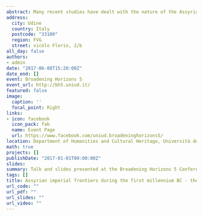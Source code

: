 ```yaml
---
abstract: Many recent studies have dealt with the nature of the Assyrian imperial frontiers, demonstrating how diversified they have been through time and space, with cases such as Khabur and Upper Tigris regions. On the other hand, the Assyrian periphery along the Iraqi middle Euphrates – ancient region of Suḫu – is archaeologically less known. The archaeological investigations before the construction of the Haditha Dam revealed many sites datable to the Iron Age, some of which seemed to have a marked military nature. The region was therefore seen as a seat for fortresses of the Assyrian Empire. The present paper, through a preliminary analysis of the material culture of the sites, the settlement pattern using GIS and satellite images, aims to suggest a more multi-faced nature of the settlement in the region.
address:
  city: Udine
  country: Italy
  postcode: "33100"
  region: FVG
  street: vicolo Florio, 2/b
all_day: false
authors:
- admin
date: "2017-06-08T15:20:00Z"
date_end: []
event: Broadening Horizons 5
event_url: http://bh5.uniud.it/
featured: false
image:
  caption: ''
  focal_point: Right
links:
- icon: facebook
  icon_pack: fab
  name: Event Page
  url: https://www.facebook.com/uniud.broadeninghorizons5/
location: Department of Humanities and Cultural Heritage, Università degli Studi di Udine
math: true
projects: []
publishDate: "2017-01-01T00:00:00Z"
slides: 
summary: Talk and slides presented at the Broadening Horizons 5 Conference.
tags: []
title: Assyrian imperial frontiers during the first millennium BC - the case of the Iraqi Middle Euphrates
url_code: ""
url_pdf: ""
url_slides: ""
url_video: ""
---
```


